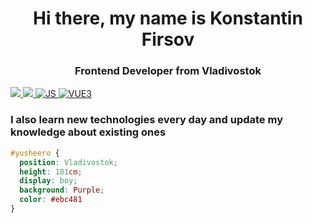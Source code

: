 <div id="header" align="center">
  <h1>Hi there, my name is Konstantin Firsov</h1>
  <h3>Frontend Developer from Vladivostok</h3>
</div>

<a href="#" width="500" height="500">
  <img src="https://cdn.jsdelivr.net/gh/devicons/devicon/icons/html5/html5-original-wordmark.svg" />
</a>

<a href="#">
  <img src="https://cdn.jsdelivr.net/gh/devicons/devicon/icons/css3/css3-original-wordmark.svg" />
</a>

<a href="#">
  <img src="https://img.shields.io/badge/JavaScript-yellow?logo=js&logoColor=white" alt="JS"/>
</a>

<a href="#">
  <img src="https://img.shields.io/badge/Vue3-green?logo=vue&logoColor=white" alt="VUE3"/>
</a>

<h3><b>I also learn new technologies every day and update my knowledge about existing ones</b></h3>


```css
#yusheero { 
  position: Vladivostok; 
  height: 181cm; 
  display: boy; 
  background: Purple; 
  color: #ebc481
}
```
